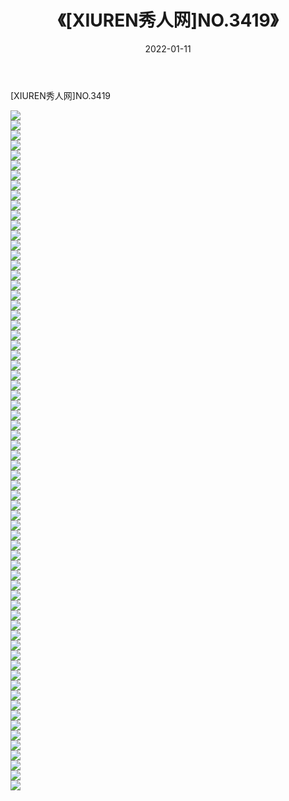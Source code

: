 ﻿---
layout: post
title:  《[XIUREN秀人网]NO.3419》
date:   2022-01-11
img: http://pic.660000.xyz/1:/秀人网/秀人网第04部分/[XIUREN秀人网]NO.3419/000.jpg
categories: [美女, 清纯, 唯美]
---

[XIUREN秀人网]NO.3419

 ![](http://pic.660000.xyz/1:/秀人网/秀人网第04部分/[XIUREN秀人网]NO.3419/001.jpg) <br>![](http://pic.660000.xyz/1:/秀人网/秀人网第04部分/[XIUREN秀人网]NO.3419/002.jpg) <br>![](http://pic.660000.xyz/1:/秀人网/秀人网第04部分/[XIUREN秀人网]NO.3419/003.jpg) <br>![](http://pic.660000.xyz/1:/秀人网/秀人网第04部分/[XIUREN秀人网]NO.3419/004.jpg) <br>![](http://pic.660000.xyz/1:/秀人网/秀人网第04部分/[XIUREN秀人网]NO.3419/005.jpg) <br>![](http://pic.660000.xyz/1:/秀人网/秀人网第04部分/[XIUREN秀人网]NO.3419/006.jpg) <br>![](http://pic.660000.xyz/1:/秀人网/秀人网第04部分/[XIUREN秀人网]NO.3419/007.jpg) <br>![](http://pic.660000.xyz/1:/秀人网/秀人网第04部分/[XIUREN秀人网]NO.3419/008.jpg) <br>![](http://pic.660000.xyz/1:/秀人网/秀人网第04部分/[XIUREN秀人网]NO.3419/009.jpg) <br>![](http://pic.660000.xyz/1:/秀人网/秀人网第04部分/[XIUREN秀人网]NO.3419/010.jpg) <br>![](http://pic.660000.xyz/1:/秀人网/秀人网第04部分/[XIUREN秀人网]NO.3419/011.jpg) <br>![](http://pic.660000.xyz/1:/秀人网/秀人网第04部分/[XIUREN秀人网]NO.3419/012.jpg) <br>![](http://pic.660000.xyz/1:/秀人网/秀人网第04部分/[XIUREN秀人网]NO.3419/013.jpg) <br>![](http://pic.660000.xyz/1:/秀人网/秀人网第04部分/[XIUREN秀人网]NO.3419/014.jpg) <br>![](http://pic.660000.xyz/1:/秀人网/秀人网第04部分/[XIUREN秀人网]NO.3419/015.jpg) <br>![](http://pic.660000.xyz/1:/秀人网/秀人网第04部分/[XIUREN秀人网]NO.3419/016.jpg) <br>![](http://pic.660000.xyz/1:/秀人网/秀人网第04部分/[XIUREN秀人网]NO.3419/017.jpg) <br>![](http://pic.660000.xyz/1:/秀人网/秀人网第04部分/[XIUREN秀人网]NO.3419/018.jpg) <br>![](http://pic.660000.xyz/1:/秀人网/秀人网第04部分/[XIUREN秀人网]NO.3419/019.jpg) <br>![](http://pic.660000.xyz/1:/秀人网/秀人网第04部分/[XIUREN秀人网]NO.3419/020.jpg) <br>![](http://pic.660000.xyz/1:/秀人网/秀人网第04部分/[XIUREN秀人网]NO.3419/021.jpg) <br>![](http://pic.660000.xyz/1:/秀人网/秀人网第04部分/[XIUREN秀人网]NO.3419/022.jpg) <br>![](http://pic.660000.xyz/1:/秀人网/秀人网第04部分/[XIUREN秀人网]NO.3419/023.jpg) <br>![](http://pic.660000.xyz/1:/秀人网/秀人网第04部分/[XIUREN秀人网]NO.3419/024.jpg) <br>![](http://pic.660000.xyz/1:/秀人网/秀人网第04部分/[XIUREN秀人网]NO.3419/025.jpg) <br>![](http://pic.660000.xyz/1:/秀人网/秀人网第04部分/[XIUREN秀人网]NO.3419/026.jpg) <br>![](http://pic.660000.xyz/1:/秀人网/秀人网第04部分/[XIUREN秀人网]NO.3419/027.jpg) <br>![](http://pic.660000.xyz/1:/秀人网/秀人网第04部分/[XIUREN秀人网]NO.3419/028.jpg) <br>![](http://pic.660000.xyz/1:/秀人网/秀人网第04部分/[XIUREN秀人网]NO.3419/029.jpg) <br>![](http://pic.660000.xyz/1:/秀人网/秀人网第04部分/[XIUREN秀人网]NO.3419/030.jpg) <br>![](http://pic.660000.xyz/1:/秀人网/秀人网第04部分/[XIUREN秀人网]NO.3419/031.jpg) <br>![](http://pic.660000.xyz/1:/秀人网/秀人网第04部分/[XIUREN秀人网]NO.3419/032.jpg) <br>![](http://pic.660000.xyz/1:/秀人网/秀人网第04部分/[XIUREN秀人网]NO.3419/033.jpg) <br>![](http://pic.660000.xyz/1:/秀人网/秀人网第04部分/[XIUREN秀人网]NO.3419/034.jpg) <br>![](http://pic.660000.xyz/1:/秀人网/秀人网第04部分/[XIUREN秀人网]NO.3419/035.jpg) <br>![](http://pic.660000.xyz/1:/秀人网/秀人网第04部分/[XIUREN秀人网]NO.3419/036.jpg) <br>![](http://pic.660000.xyz/1:/秀人网/秀人网第04部分/[XIUREN秀人网]NO.3419/037.jpg) <br>![](http://pic.660000.xyz/1:/秀人网/秀人网第04部分/[XIUREN秀人网]NO.3419/038.jpg) <br>![](http://pic.660000.xyz/1:/秀人网/秀人网第04部分/[XIUREN秀人网]NO.3419/039.jpg) <br>![](http://pic.660000.xyz/1:/秀人网/秀人网第04部分/[XIUREN秀人网]NO.3419/040.jpg) <br>![](http://pic.660000.xyz/1:/秀人网/秀人网第04部分/[XIUREN秀人网]NO.3419/041.jpg) <br>![](http://pic.660000.xyz/1:/秀人网/秀人网第04部分/[XIUREN秀人网]NO.3419/042.jpg) <br>![](http://pic.660000.xyz/1:/秀人网/秀人网第04部分/[XIUREN秀人网]NO.3419/043.jpg) <br>![](http://pic.660000.xyz/1:/秀人网/秀人网第04部分/[XIUREN秀人网]NO.3419/044.jpg) <br>![](http://pic.660000.xyz/1:/秀人网/秀人网第04部分/[XIUREN秀人网]NO.3419/045.jpg) <br>![](http://pic.660000.xyz/1:/秀人网/秀人网第04部分/[XIUREN秀人网]NO.3419/046.jpg) <br>![](http://pic.660000.xyz/1:/秀人网/秀人网第04部分/[XIUREN秀人网]NO.3419/047.jpg) <br>![](http://pic.660000.xyz/1:/秀人网/秀人网第04部分/[XIUREN秀人网]NO.3419/048.jpg) <br>![](http://pic.660000.xyz/1:/秀人网/秀人网第04部分/[XIUREN秀人网]NO.3419/049.jpg) <br>![](http://pic.660000.xyz/1:/秀人网/秀人网第04部分/[XIUREN秀人网]NO.3419/050.jpg) <br>![](http://pic.660000.xyz/1:/秀人网/秀人网第04部分/[XIUREN秀人网]NO.3419/051.jpg) <br>![](http://pic.660000.xyz/1:/秀人网/秀人网第04部分/[XIUREN秀人网]NO.3419/052.jpg) <br>![](http://pic.660000.xyz/1:/秀人网/秀人网第04部分/[XIUREN秀人网]NO.3419/053.jpg) <br>![](http://pic.660000.xyz/1:/秀人网/秀人网第04部分/[XIUREN秀人网]NO.3419/054.jpg) <br>![](http://pic.660000.xyz/1:/秀人网/秀人网第04部分/[XIUREN秀人网]NO.3419/055.jpg) <br>![](http://pic.660000.xyz/1:/秀人网/秀人网第04部分/[XIUREN秀人网]NO.3419/056.jpg) <br>![](http://pic.660000.xyz/1:/秀人网/秀人网第04部分/[XIUREN秀人网]NO.3419/057.jpg) <br>![](http://pic.660000.xyz/1:/秀人网/秀人网第04部分/[XIUREN秀人网]NO.3419/058.jpg) <br>![](http://pic.660000.xyz/1:/秀人网/秀人网第04部分/[XIUREN秀人网]NO.3419/059.jpg) <br>![](http://pic.660000.xyz/1:/秀人网/秀人网第04部分/[XIUREN秀人网]NO.3419/060.jpg) <br>![](http://pic.660000.xyz/1:/秀人网/秀人网第04部分/[XIUREN秀人网]NO.3419/061.jpg) <br>![](http://pic.660000.xyz/1:/秀人网/秀人网第04部分/[XIUREN秀人网]NO.3419/062.jpg) <br>![](http://pic.660000.xyz/1:/秀人网/秀人网第04部分/[XIUREN秀人网]NO.3419/063.jpg) <br>![](http://pic.660000.xyz/1:/秀人网/秀人网第04部分/[XIUREN秀人网]NO.3419/064.jpg) <br>![](http://pic.660000.xyz/1:/秀人网/秀人网第04部分/[XIUREN秀人网]NO.3419/065.jpg) <br>![](http://pic.660000.xyz/1:/秀人网/秀人网第04部分/[XIUREN秀人网]NO.3419/066.jpg) <br>![](http://pic.660000.xyz/1:/秀人网/秀人网第04部分/[XIUREN秀人网]NO.3419/067.jpg) <br>![](http://pic.660000.xyz/1:/秀人网/秀人网第04部分/[XIUREN秀人网]NO.3419/068.jpg) <br>